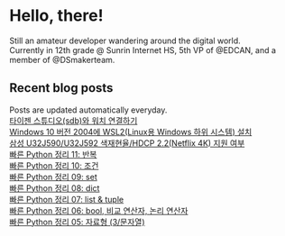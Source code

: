 # Hello, there!
Still an amateur developer wandering around the digital world.<br>
Currently in 12th grade @ Sunrin Internet HS, 5th VP of @EDCAN, and a member of @DSmakerteam.<br>
## Recent blog posts
Posts are updated automatically everyday.<br>
[타이젠 스튜디오(sdb)와 워치 연결하기](https://blog.stdio.dev/58)<br>
[Windows 10 버전 2004에 WSL2(Linux용 Windows 하위 시스템) 설치](https://blog.stdio.dev/56)<br>
[삼성 U32J590/U32J592 색재현율/HDCP 2.2(Netflix 4K) 지원 여부](https://blog.stdio.dev/55)<br>
[빠른 Python 정리 11: 반복](https://blog.stdio.dev/54)<br>
[빠른 Python 정리 10: 조건](https://blog.stdio.dev/53)<br>
[빠른 Python 정리 09: set](https://blog.stdio.dev/52)<br>
[빠른 Python 정리 08: dict](https://blog.stdio.dev/51)<br>
[빠른 Python 정리 07: list & tuple](https://blog.stdio.dev/50)<br>
[빠른 Python 정리 06: bool, 비교 연산자, 논리 연산자](https://blog.stdio.dev/49)<br>
[빠른 Python 정리 05: 자료형 (3/문자열)](https://blog.stdio.dev/48)<br>
